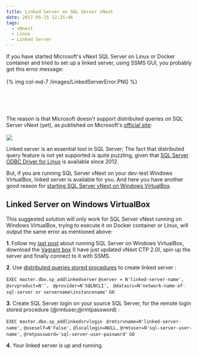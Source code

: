```yaml
---
title: Linked Server on SQL Server vNext
date: 2017-05-15 12:25:46
tags:
  - vNnext
  - Linux
  - Linked Server
---
```


If you have started Microsoft's vNext SQL Server on Linux or Docker container and tried to set up a linked server, using SSMS GUI, you probably got this error message: <br></br>
{% img col-md-7 /images/LinkedServerError.PNG  %}

<br></br>
<br></br>The reason is that Microsoft doesn't support distributed queries on SQL Server vNext (yet), as published on Microsoft's [official site][1]:<br></br>
![](/images/LinkedServerUnsupported.PNG)


Linked server is an essential tool in SQL Server; The fact that distributed query feature is not yet supported is quite puzzling, given that [SQL Server ODBC Driver for Linux][5] is available since 2012.

But, if you are running SQL Server vNext on your dev-test Windows VirtualBox, linked server is available for you. And here you have another good reason for [starting SQL Server vNext on Windows VirtualBox][2]. 


## Linked Server on Windows VirtualBox ##

This suggested solution will only work for SQL Server vNext running on Windows VirtualBox, trying to execute it on Docker container or Linux, will output the same error as mentioned above:

**1**. Follow my [last post][2] about running SQL Server on Windows VirtualBox, download the [Vagrant box][3] (I have just updated vNext CTP 2.0), spin up the server and finally connect to it with SSMS.

**2**. Use [distributed queries stored procedures][4] to create linked server :

`EXEC master.dbo.sp_addlinkedserver` 
`@server = N'linked-server-name', `  
`@srvproduct=N'', `
`@provider=N'SQLNCLI', `
`@datasrc=N'network-name-of-sql-server or servername\instancename'`
`GO` 

**3**. Create SQL Server login on your source SQL Server, for the remote login stored procedure (@rmtuser,@rmtpassword) :

`EXEC master.dbo.sp_addlinkedsrvlogin `
`@rmtsrvname=N'linked-server-name',`
`@useself=N'False',`
`@locallogin=NULL,`
`@rmtuser=N'sql-server-user-name',`
`@rmtpassword='sql-server-user-password'`
`GO`

**4**. Your linked server is up and running.

[1]: https://docs.microsoft.com/en-us/sql/linux/sql-server-linux-release-notes
[2]: http://sqldevops.tech/2017/04/SQL-Server-vNext-Vagrant-Box/
[3]: https://atlas.hashicorp.com/sqldevops/boxes/sql-server-vnext/versions/1.01
[4]: https://docs.microsoft.com/en-us/sql/relational-databases/system-stored-procedures/distributed-queries-stored-procedures-transact-sql
[5]: https://www.microsoft.com/en-us/download/details.aspx?id=28160
